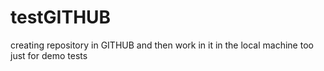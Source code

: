 # testGITHUB
creating repository in GITHUB and then work in it in the local machine too
just for demo tests
